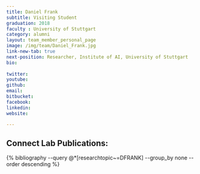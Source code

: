 ```yaml
---
title: Daniel Frank
subtitle: Visiting Student
graduation: 2018
faculty : University of Stuttgart
category: alumni
layout: team_member_personal_page
image: /img/team/Daniel_Frank.jpg
link-new-tab: true
next-position: Researcher, Institute of AI, University of Stuttgart
bio:
    
twitter: 
youtube: 
github: 
email: 
bitbucket: 
facebook: 
linkedin: 
website: 

---
```


## Connect Lab Publications:

{% bibliography --query @*[researchtopic~=DFRANK] --group_by none --order descending %}

